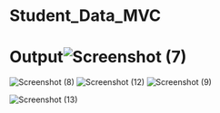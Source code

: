 # Student_Data_MVC

# Output![Screenshot (7)](https://user-images.githubusercontent.com/70050932/178142753-5048f531-5958-4502-b70c-3535c2ac4b73.png)

![Screenshot (8)](https://user-images.githubusercontent.com/70050932/178142792-f4563527-c220-4b9f-96ec-c76bb69604a9.png)
![Screenshot (12)](https://user-images.githubusercontent.com/70050932/178142799-68afb5de-ef7e-4584-be42-17e634f513bb.png)
![Screenshot (9)](https://user-images.githubusercontent.com/70050932/178142796-ff1f29f3-2fd2-4184-be75-357897616acb.png)

![Screenshot (13)](https://user-images.githubusercontent.com/70050932/178142800-b03355ea-1916-4133-a7a4-12284a1e0765.png)
